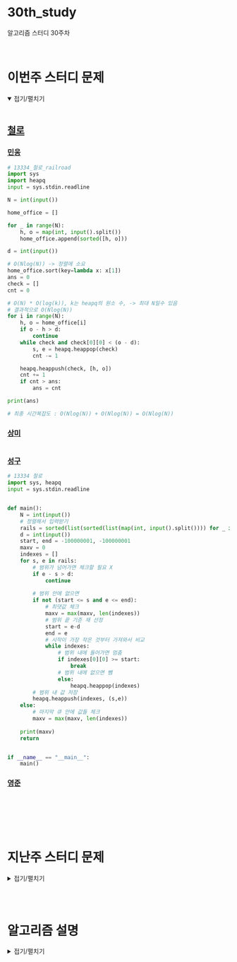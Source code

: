 # 30th_study

알고리즘 스터디 30주차

<br/>

# 이번주 스터디 문제

<details markdown="1" open>
<summary>접기/펼치기</summary>

<br/>

## [철로](https://www.acmicpc.net/problem/13334)

### [민웅](./철로/민웅.py)

```py
# 13334_철로_railroad
import sys
import heapq
input = sys.stdin.readline

N = int(input())

home_office = []

for _ in range(N):
    h, o = map(int, input().split())
    home_office.append(sorted([h, o]))

d = int(input())

# O(Nlog(N)) -> 정렬에 소요
home_office.sort(key=lambda x: x[1])
ans = 0
check = []
cnt = 0

# O(N) * O(log(k)), k는 heapq의 원소 수, -> 최대 N일수 있음
# 결과적으로 O(Nlog(N))
for i in range(N):
    h, o = home_office[i]
    if o - h > d:
        continue
    while check and check[0][0] < (o - d):
        s, e = heapq.heappop(check)
        cnt -= 1

    heapq.heappush(check, [h, o])
    cnt += 1
    if cnt > ans:
        ans = cnt

print(ans)

# 최종 시간복잡도 : O(Nlog(N)) + O(Nlog(N)) = O(Nlog(N))
```

### [상미](./철로/상미.py)

```py

```

### [성구](./철로/성구.py)

```py
# 13334 철로
import sys, heapq
input = sys.stdin.readline


def main():
    N = int(input())
    # 정렬해서 입력받기
    rails = sorted(list(sorted(list(map(int, input().split()))) for _ in range(N)), key=lambda x:(x[1],x[0]))
    d = int(input())
    start, end = -100000001, -100000001
    maxv = 0
    indexes = []
    for s, e in rails:
        # 범위가 넘어가면 체크할 필요 X
        if e - s > d:
            continue
        
        # 범위 안에 없으면
        if not (start <= s and e <= end):
            # 최댓값 체크
            maxv = max(maxv, len(indexes))
            # 범위 끝 기준 재 선정
            start = e-d
            end = e
            # 시작이 가장 작은 것부터 가져와서 비교
            while indexes:
                # 범위 내에 들어가면 멈춤
                if indexes[0][0] >= start:
                    break
                # 범위 내에 없으면 뺌
                else:
                    heapq.heappop(indexes)
        # 범위 내 값 저장
        heapq.heappush(indexes, (s,e))
    else:
        # 마지막 큐 안에 값들 체크
        maxv = max(maxv, len(indexes))
        
    print(maxv)
    return


if __name__ == "__main__":
    main()

```

### [영준](./철로/영준.py)

```py

```

<br/>

</details>

<br/><br/>

# 지난주 스터디 문제

<details markdown="1">
<summary>접기/펼치기</summary>

## [한 명씩 제외하기](https://www.codetree.ai/problems/remove-person-at-a-time/description)

### [민웅](./한%20명씩%20제외하기/민웅.py)

```py
import sys
from collections import deque
input = sys.stdin.readline

N, K = map(int, input().split())

people = deque([i for i in range(1, N+1)])

for i in range(N-K):
    people.appendleft(people.pop())
ans = []
while True:
    ans.append(people.pop())
    if not people:
        break
    for _ in range(K):
        people.append(people.popleft())

print(*ans)
```

### [상미](./한%20명씩%20제외하기/상미.py)

```py

```

### [성구](./한%20명씩%20제외하기/성구.py)

```py


```

### [영준](./한%20명씩%20제외하기/영준.py)

```py
'''
5 3
3 1 5 2 4
'''
N, K = map(int, input().split())
ans = [0] * N
cnt = [0] * (N+1)
j = 0
for i in range(N):
    c = 0
    while c<K:
        j = (j+1)%N
        #print(j)
        if cnt[j]==0:
            c += 1
            
            #print(cnt)
    cnt[j] = 1
    ans[i] = j if j!=0 else N
print(*ans)

```

## [코드트리 회의실](https://www.codetree.ai/problems/codetree-meeting-room/description)

### [민웅](./코드트리%20회의실/민웅.py)

```py
import sys
import heapq
from sortedcontainers import SortedSet

input = sys.stdin.readline

def bs(ss, pos):
    l, r = 0, len(ss)-1
    while l <= r:
        mid = (l+r)//2
        if ss[mid] <= pos:
            l = mid+1
        else:
            r = mid-1
    return r


times = []
N, M = map(int, input().split())
meeting_room = SortedSet()

cnt = 0
for _ in range(N):
    s, e = map(int, input().split())
    heapq.heappush(times, [s, e])

while times:
    tmp = heapq.heappop(times)
    # print(tmp)

    if len(meeting_room) < M:
        meeting_room.add(tmp[1])
        cnt += 1
    else:
        idx = bs(meeting_room, tmp[0])
        if idx >= 0:
            rv = meeting_room[idx]
            meeting_room.remove(rv)
            meeting_room.add(tmp[1])
            cnt += 1

print(cnt)
```

### [상미](./코드트리%20회의실/상미.py)

```py

```

### [성구](./코드트리%20회의실/성구.py)

```py

```

### [영준](./코드트리%20회의실/영준.py)

```py

```

## [가장 행복한 문자열](https://www.codetree.ai/problems/the-happiest-string/description)

### [민웅](./가장%20행복한%20문자열/민웅.py)

```py

```

### [상미](./가장%20행복한%20문자열/상미.py)

```py

```

### [성구](./가장%20행복한%20문자열/성구.py)

```py

```

### [영준](./가장%20행복한%20문자열/영준.py)

```py

```

</details>

<br/><br/>

# 알고리즘 설명

<details markdown="1">
<summary>접기/펼치기</summary>

<br>

## [철로_Sweeping Algorithm](https://coyote.tistory.com/10)

</details>
